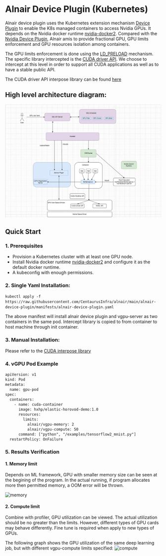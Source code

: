 # Alnair Device Plugin (Kubernetes)
Alnair device plugin uses the Kubernetes extension mechanism [Device Plugin](https://kubernetes.io/docs/concepts/extend-kubernetes/compute-storage-net/device-plugins/) to enable the K8s managed containers to access Nvidia GPUs. It depends on the Nvidia docker runtime [nvidia-docker2](https://docs.nvidia.com/datacenter/cloud-native/container-toolkit/install-guide.html#docker). Compared with the [Nvidia Device Plugin](https://github.com/NVIDIA/k8s-device-plugin), Alnair amis to provide fractional GPU, GPU limits enforcement and GPU resources isolation among containers.

The GPU limits enforcement is done using the [LD_PRELOAD](https://osterlund.xyz/posts/2018-03-12-interceptiong-functions-c.html) mechanism. The specific library intercepted is the [CUDA driver API](https://docs.nvidia.com/cuda/cuda-driver-api/index.html). We choose to intercept at this level in order to support all CUDA applications as well as to have a stable public API.

The CUDA driver API interpose library can be found [here](https://github.com/CentaurusInfra/alnair/tree/main/intercept-lib)

## High level architecture diagram:
<img src="./docs/images/alnair-device-plugin.jpg">

## Quick Start

### 1. Prerequisites
* Provision a Kubernetes cluster with at least one GPU node.
* Install Nvidia docker runtime [nvidia-docker2](https://docs.nvidia.com/datacenter/cloud-native/container-toolkit/install-guide.html#docker) and configure it as the default docker runtime.
* A kubeconfig with enough permissions. 

### 2. Single Yaml Installation:

```kubectl apply -f https://raw.githubusercontent.com/CentaurusInfra/alnair/main/alnair-device-plugin/manifests/alnair-device-plugin.yaml```

The above manifest will install alnair device plugin and vgpu-server as two containers in the same pod. Intercept library is copied to from container to host machine through init container.

### 3. Manual Installation:
Please refer to the [CUDA interpose library](https://github.com/CentaurusInfra/alnair/tree/main/intercept-lib#steps)

### 4. vGPU Pod Example
```
apiVersion: v1
kind: Pod
metadata:
  name: gpu-pod
spec:
  containers:
    - name: cuda-container
      image: hxhp/elastic-horovod-demo:1.0
      resources:
        limits:
          alnair/vgpu-memory: 2
          alnair/vgpu-compute: 50 
      command: ["python", "/examples/tensorflow2_mnist.py"]
  restartPolicy: OnFailure
  ```
  ### 5. Results Verification
  #### 1. Memory limit 
  Depends on ML framework, GPU with smaller memory size can be seen at the begining of the program. In the actual running, if program allocates more then permitted memory, a OOM error will be thrown.
  
  ![memory](./docs/images/memory_limits.png)
  
  #### 2. Compute limit
  Combine with profiler, GPU utilization can be viewed. The actual utilization should be no greater than the limits. However, different types of GPU cards may behave differently. Fine tune is required when apply to new types of GPUs.
  
  The following graph shows the GPU utilization of the same deep learning job, but with different vgpu-compute limits specified: 
  ![compute](./docs/images/vgpu-compute.png)
  
  

